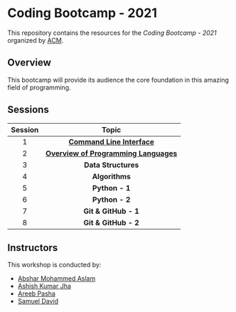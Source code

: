 # Coding Bootcamp - 2021

This repository contains the resources for the *Coding Bootcamp - 2021* organized by [ACM](https://www.acmbpdc.org/).

## Overview

This bootcamp will provide its audience the core foundation in this amazing field of programming.

## Sessions

| Session | Topic |
| :-----: |:-------------:|
| 1 | [**Command Line Interface**](01-command-line-interface/README.md) |
| 2 | [**Overview of Programming Languages**](02-overview-of-programming-languages/README.md) |
| 3 | **Data Structures** |
| 4 | **Algorithms** |
| 5 | **Python - 1** |
| 6 | **Python - 2** |
| 7 | **Git & GitHub - 1** |
| 8 | **Git & GitHub - 2** |

## Instructors

This workshop is conducted by:

* [Abshar Mohammed Aslam](https://github.com/abxhr)
* [Ashish Kumar Jha](https://github.com/Ashish-BITS)
* [Areeb Pasha](https://github.com/areeb1501)
* [Samuel David](https://github.com/samueldavid1994)